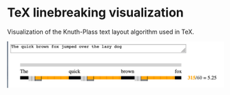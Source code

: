 # TeX linebreaking visualization
Visualization of the Knuth-Plass text layout algorithm used in TeX.

![Concept example for an underfull hbox](img/underfull-hbox-concept.png)
